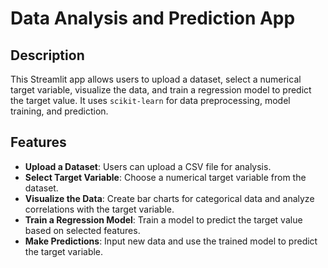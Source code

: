 # Data Analysis and Prediction App

## Description

This Streamlit app allows users to upload a dataset, select a numerical target variable, visualize the data, and train a regression model to predict the target value. It uses `scikit-learn` for data preprocessing, model training, and prediction.

## Features

- **Upload a Dataset**: Users can upload a CSV file for analysis.
- **Select Target Variable**: Choose a numerical target variable from the dataset.
- **Visualize the Data**: Create bar charts for categorical data and analyze correlations with the target variable.
- **Train a Regression Model**: Train a model to predict the target value based on selected features.
- **Make Predictions**: Input new data and use the trained model to predict the target variable.

